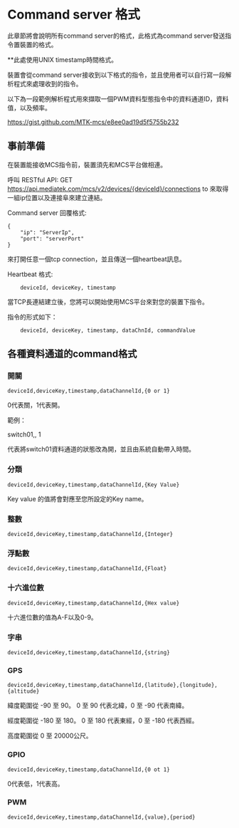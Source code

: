 # Command server 格式

此章節將會說明所有command server的格式，此格式為command server發送指令置裝置的格式。

**此處使用UNIX timestamp時間格式。

裝置會從command server接收到以下格式的指令，並且使用者可以自行寫一段解析程式來處理收到的指令。

以下為一段範例解析程式用來擷取一個PWM資料型態指令中的資料通道ID，資料值，以及頻率。

https://gist.github.com/MTK-mcs/e8ee0ad19d5f5755b232


## 事前準備

在裝置能接收MCS指令前，裝置須先和MCS平台做相連。


呼叫 RESTful API: GET https://api.mediatek.com/mcs/v2/devices/{deviceId}/connections to 來取得一組ip位置以及連接阜來建立連結。

Command server 回覆格式:

```
{
    "ip": "ServerIp",
    "port": "serverPort"
}

```
來打開任意一個tcp connection，並且傳送一個heartbeat訊息。

Heartbeat 格式:

```
    deviceId, deviceKey, timestamp

```
當TCP長連結建立後，您將可以開始使用MCS平台來對您的裝置下指令。

指令的形式如下：
```
    deviceId, deviceKey, timestamp, dataChnId, commandValue

```


## 各種資料通道的command格式


### 開關

```
deviceId,deviceKey,timestamp,dataChannelId,{0 or 1}

```
0代表關，1代表開。

範例：

switch01,, 1

代表將switch01資料通道的狀態改為開，並且由系統自動帶入時間。

### 分類
```
deviceId,deviceKey,timestamp,dataChannelId,{Key Value}
```
Key value 的值將會對應至您所設定的Key name。

### 整數
```
deviceId,deviceKey,timestamp,dataChannelId,{Integer}
```

### 浮點數
```
deviceId,deviceKey,timestamp,dataChannelId,{Float}
```

### 十六進位數
```
deviceId,deviceKey,timestamp,dataChannelId,{Hex value}
```
十六進位數的值為A-F以及0-9。

### 字串
```
deviceId,deviceKey,timestamp,dataChannelId,{string}
```

### GPS
```
deviceId,deviceKey,timestamp,dataChannelId,{latitude},{longitude},{altitude}
```

緯度範圍從 -90 至 90。 0 至 90 代表北緯，0 至 -90 代表南緯。

經度範圍從 -180 至 180。 0 至 180 代表東經，0 至 -180 代表西經。

高度範圍從 0 至 20000公尺。

### GPIO
```
deviceId,deviceKey,timestamp,dataChannelId,{0 ot 1}
```
0代表低，1代表高。

### PWM
```
deviceId,deviceKey,timestamp,dataChannelId,{value},{period}

```
